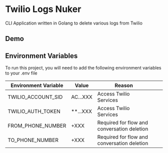 
# Twilio Logs Nuker

CLI Application written in Golang to delete various logs from Twilio


## Demo




## Environment Variables

To run this project, you will need to add the following environment variables to your .env file

| Environment Variable | Value    | Reason                                      |   |   |
|----------------------|----------|---------------------------------------------|---|---|
| TWILIO_ACCOUNT_SID   | AC...XXX | Access Twilio Services                      |   |   |
| TWILIO_AUTH_TOKEN    | **...XXX | Access Twilio Services                      |   |   |
| FROM_PHONE_NUMBER    | +XXX     | Required for flow and conversation deletion |   |   |
| TO_PHONE_NUMBER      | +XXX     | Required for flow and conversation deletion |   |   |

